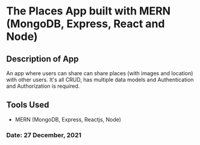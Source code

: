 # The Places App built with MERN (MongoDB, Express, React and Node)

## Description of App
An app where users can share can share places (with images and location) with other users. It's all CRUD, has multiple data models and Authentication and Authorization is required.

## Tools Used
- MERN (MongoDB, Express, Reactjs, Node)

### Date: 27 December, 2021